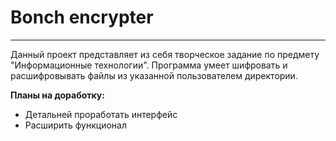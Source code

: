 # Bonch encrypter
------
Данный проект представляет из себя творческое задание по предмету "Информационные технологии". Программа умеет шифровать и расшифровывать файлы из указанной пользователем директории.


__Планы на доработку:__
* Детальней проработать интерфейс
* Расширить функционал 